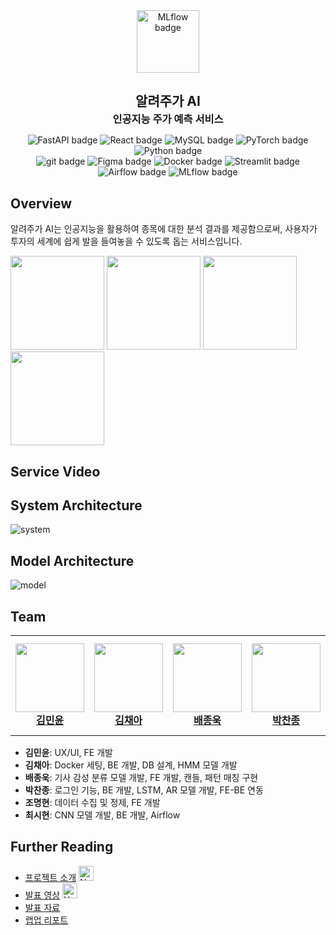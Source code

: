 <div align="center">
    <img src="https://github.com/FinalCold/Programmers/assets/67350632/b768fead-58ab-4ede-abd7-dc0d77d4a45d" alt="MLflow badge" width="100">
    <h2 style="margin-bottom: 2px;">알려주가 AI</h2>
    <h3 style="margin-top: 0px; margin-bottom: 10px">인공지능 주가 예측 서비스</h3>
    <p align="center">
        <img src="https://img.shields.io/badge/FastAPI-009688?style=flat-square&logo=FastAPI&logoColor=white" alt="FastAPI badge">
        <img src="https://img.shields.io/badge/React-61DAFB?style=flat-square&logo=react&logoColor=black" alt="React badge">
        <img src="https://img.shields.io/badge/MySQL-4479A1?style=flat-square&logo=mysql&logoColor=white" alt="MySQL badge">
        <img src="https://img.shields.io/badge/PyTorch-EE4C2C?style=flat-square&logo=PyTorch&logoColor=white" alt="PyTorch badge">
        <img src="https://img.shields.io/badge/Python-3776AB?style=flat-square&logo=Python&logoColor=white" alt="Python badge">
        <br>
        <img src="https://img.shields.io/badge/git-5C3EE8?style=flat-square&logo=git&logoColor=white" alt="git badge">
        <img src="https://img.shields.io/badge/Figma-F24E1E?style=flat-square&logo=Figma&logoColor=white" alt="Figma badge">
        <img src="https://img.shields.io/badge/Docker-2496ED?style=flat-square&logo=Docker&logoColor=white" alt="Docker badge">
        <img src="https://img.shields.io/badge/Streamlit-FF4B4B?style=flat-square&logo=Streamlit&logoColor=white" alt="Streamlit badge">
        <img src="https://img.shields.io/badge/Airflow-017CEE?style=flat-square&logo=ApacheAirflow&logoColor=white" alt="Airflow badge">
        <img src="https://img.shields.io/badge/MLflow-0194E2?style=flat-square&logo=MLflow&logoColor=white" alt="MLflow badge">
    </p>
</div>

## Overview
알려주가 AI는 인공지능을 활용하여 종목에 대한 분석 결과를 제공함으로써, 
사용자가 투자의 세계에 쉽게 발을 들여놓을 수 있도록 돕는 서비스입니다.
<div>
    <img src="https://github.com/Eddie-JUB/Portfolio/assets/71426994/f6ee5704-f7b1-4bfc-b91c-349dfc1583e5" width="150" style="display: inline-block;">
    <img src="https://github.com/Eddie-JUB/Portfolio/assets/71426994/d43a5eaf-ce4a-495d-a69b-d81b2817ad17" width="150" style="display: inline-block;">
    <img src="https://github.com/Eddie-JUB/Portfolio/assets/71426994/01343381-74d5-4dec-8720-026ed59cf529" width="150" style="display: inline-block;">
    <img src="https://github.com/Eddie-JUB/Portfolio/assets/71426994/2277c785-9b19-4505-b269-7d84abd1950b" width="150" style="display: inline-block;">

    
</div>

## Service Video



## System Architecture
![system](https://github.com/FinalCold/Programmers/assets/67350632/01a4a6a8-b0c0-4d4d-a874-56d54522fc6b)

## Model Architecture
![model](https://github.com/FinalCold/Programmers/assets/67350632/c0492b26-64a3-4ef7-a0f5-c75a4a610ce0)


## Team
<table>
    <tr height="160px">
        <td align="center" width="150px">
            <a href="https://github.com/minyun-e"><img height="110px"  src="https://github.com/Eddie-JUB/Portfolio/assets/71426994/6ac5b0db-2f18-4e80-a571-77c0812c0bdc"></a>
            <br/>
            <a href="https://github.com/minyun-e"><strong>김민윤</strong></a>
            <br />
        </td>
        <td align="center" width="150px">
            <a href="https://github.com/2018007956"><img height="110px"  src="https://github.com/Eddie-JUB/Portfolio/assets/71426994/cabba669-dda2-4ead-9f73-00128c0ae175"/></a>
            <br/>
            <a href="https://github.com/2018007956"><strong>김채아</strong></a>
            <br />
        </td>
        <td align="center" width="150px">
            <a href="https://github.com/Eddie-JUB"><img height="110px"  src="https://github.com/Eddie-JUB/Portfolio/assets/71426994/2829c82d-ecc8-49fd-9cb3-ae642fbe7513"/></a>
            <br/>
            <a href="https://github.com/Eddie-JUB"><strong>배종욱</strong></a>
            <br />
        </td>
        <td align="center" width="150px">
            <a href="https://github.com/FinalCold"><img height="110px" src="https://github.com/Eddie-JUB/Portfolio/assets/71426994/fdeb0582-a6f1-4d70-9d08-dc2f9639d7a5"/></a>
            <br />
            <a href="https://github.com/FinalCold"><strong>박찬종</strong></a>
            <br />
        </td>
        <td align="center" width="150px">
            <a href="https://github.com/MalMyeong"><img height="110px" src="https://github.com/Eddie-JUB/Portfolio/assets/71426994/0583f648-d097-44d9-9f05-58102434f42d"/></a>
            <br />
            <a href="https://github.com/MalMyeong"><strong>조명현</strong></a>
            <br />
        </td>
        <td align="center" width="150px">
              <a href="https://github.com/classaen7"><img height="110px"  src="https://github.com/Eddie-JUB/Portfolio/assets/71426994/2806abc1-5913-4906-b44b-d8b92d7c5aa5"/></a>
              <br />
              <a href="https://github.com/classaen7"><strong>최시현</strong></a>
              <br />
          </td>
    </tr>
</table>  

- **김민윤**: UX/UI, FE 개발
- **김채아**: Docker 세팅, BE 개발, DB 설계, HMM 모델 개발
- **배종욱**: 기사 감성 분류 모델 개발, FE 개발, 캔들, 패턴 매칭 구현
- **박찬종**: 로그인 기능, BE 개발, LSTM, AR 모델 개발, FE-BE 연동
- **조명현**: 데이터 수집 및 정제, FE 개발
- **최시현**: CNN 모델 개발, BE 개발, Airflow


## Further Reading
- [프로젝트 소개](https://www.notion.so/boostcampait/CV-01-AI-f016920c39944d1eb8801a8138b20183?pvs=4) <img src="https://img.icons8.com/ios-filled/50/000000/notion.png" width="24" alt="Notion">
- [발표 영상](https://www.youtube.com/watch?v=h4xtKlCsVcs) <img src="https://img.icons8.com/color/48/000000/youtube-play.png" width="24" alt="Youtube">
- [발표 자료]()
- [랩업 리포트]()
